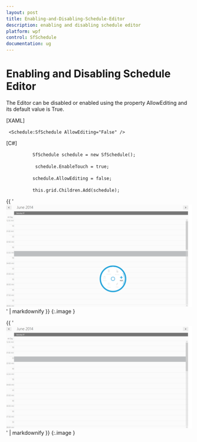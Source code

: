 ```yaml
---
layout: post
title: Enabling-and-Disabling-Schedule-Editor
description: enabling and disabling schedule editor
platform: wpf
control: SfSchedule
documentation: ug
---
```


# Enabling and Disabling Schedule Editor

The Editor can be disabled or enabled using the property AllowEditing and its default value is True.

[XAML]



     <Schedule:SfSchedule AllowEditing="False" />





[C#]



              SfSchedule schedule = new SfSchedule();

               schedule.EnableTouch = true;

              schedule.AllowEditing = false;

              this.grid.Children.Add(schedule);

{{ '![](Enabling-and-Disabling-Schedule-Editor_images/Enabling-and-Disabling-Schedule-Editor_img1.png)' | markdownify }}
{:.image }




{{ '![](Enabling-and-Disabling-Schedule-Editor_images/Enabling-and-Disabling-Schedule-Editor_img2.png)' | markdownify }}
{:.image }


